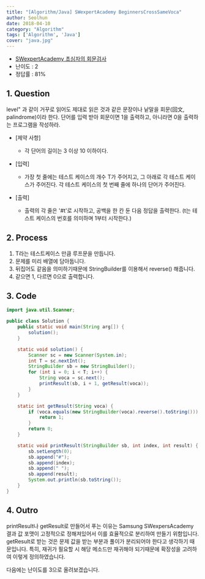 ```yaml
---
title: "[Algorithm/Java] SWexpertAcademy BeginnersCrossSameVoca"
author: Seolhun
date: 2018-04-10
category: "Algorithm"
tags: ['Algorithm', 'Java']
cover: "java.jpg"
---
```

- [SWexpertAcademy 초심자의 회문검사](https://www.swexpertacademy.com/main/code/problem/problemDetail.do?contestProbId=AV5PyTLqAf4DFAUq&categoryId=AV5PyTLqAf4DFAUq&categoryType=CODE)
- 난이도 : 2
- 정답률 : 81%


## 1. Question
level" 과 같이 거꾸로 읽어도 제대로 읽은 것과 같은 문장이나 낱말을 회문(回文, palindrome)이라 한다. 단어를 입력 받아 회문이면 1을 출력하고, 아니라면 0을 출력하는 프로그램을 작성하라.

- [제약 사항]
  - 각 단어의 길이는 3 이상 10 이하이다.

- [입력]
  - 가장 첫 줄에는 테스트 케이스의 개수 T가 주어지고, 그 아래로 각 테스트 케이스가 주어진다. 각 테스트 케이스의 첫 번째 줄에 하나의 단어가 주어진다.

- [출력]
  - 출력의 각 줄은 '#t'로 시작하고, 공백을 한 칸 둔 다음 정답을 출력한다. (t는 테스트 케이스의 번호를 의미하며 1부터 시작한다.)

## 2. Process
1. T라는 테스트케이스 만큼 루프문을 만듭니다.
2. 문제를 미리 배열에 담아둡니다.
3. 뒤집어도 같음을 의미하기때문에 StringBuilder를 이용해서 reverse() 해줍니다.
4. 같으면 1, 다르면 0으로 출력합니다.

## 3. Code
```java
import java.util.Scanner;

public class Solution {
    public static void main(String arg[]) {
        solution();
    }

    static void solution() {
        Scanner sc = new Scanner(System.in);
        int T = sc.nextInt();
        StringBuilder sb = new StringBuilder();
        for (int i = 0; i < T; i++) {
            String voca = sc.next();
            printResult(sb, i + 1, getResult(voca));
        }
    }

    static int getResult(String voca) {
        if (voca.equals(new StringBuilder(voca).reverse().toString())) {
            return 1;
        }
        return 0;
    }

    static void printResult(StringBuilder sb, int index, int result) {
        sb.setLength(0);
        sb.append("#");
        sb.append(index);
        sb.append(" ");
        sb.append(result);
        System.out.println(sb.toString());
    }
}
```

## 4. Outro
printResult나 getResult로 만들어서 푸는 이유는 Samsung SWexpersAcademy 결과 값 포맷이 고정적으로 정해져있어서 이를 효율적으로 분리하여 만들기 위함입니다. getResult로 받는 것은 문제 값을 받는 부분과 풀이가 분리되어야 한다고 생각하기 때문입니다. 특히, 재귀가 필요할 시 해당 메소드만 재귀해야 되기때문에 확장성을 고려하여 이렇게 정의하였습니다.

다음에는 난이도를 3으로 올려보겠습니다.
